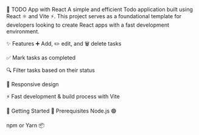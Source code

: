 📝 TODO App with React
A simple and efficient Todo application built using React ⚛️ and Vite ⚡.
This project serves as a foundational template for developers looking to create React apps with a fast development environment.

✨ Features
➕ Add, ✏️ edit, and 🗑️ delete tasks

✅ Mark tasks as completed

🔍 Filter tasks based on their status

📱 Responsive design

⚡ Fast development & build process with Vite

🚀 Getting Started
🧰 Prerequisites
Node.js 🟢

npm or Yarn 📦
